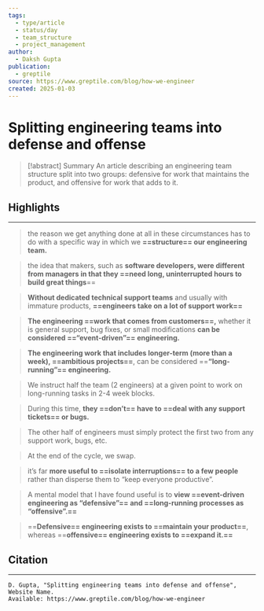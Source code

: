```yaml
---
tags:
  - type/article
  - status/day
  - team_structure
  - project_management
author:
  - Daksh Gupta
publication:
  - greptile
source: https://www.greptile.com/blog/how-we-engineer
created: 2025-01-03
---
```

# Splitting engineering teams into defense and offense

> [!abstract] Summary
> An article describing an engineering team structure split into two groups: defensive for work that maintains the product, and offensive for work that adds to it.
## Highlights
---
> the reason we get anything done at all in these circumstances has to do with a specific way in which we **==structure== our engineering team.**

> the idea that makers, such as **software developers, were different from managers in that they ==need long, uninterrupted hours to build great things**==

> **Without dedicated technical support teams** and usually with immature products, **==engineers take on a lot of support work==**

> **The engineering ==work that comes from customers==,** whether it is general support, bug fixes, or small modifications **can be considered ==“event-driven”== engineering.**

> **The engineering work that includes longer-term (more than a week), ==ambitious projects==**, can be considered ==**“long-running”== engineering.**

> We instruct half the team (2 engineers) at a given point to work on long-running tasks in 2-4 week blocks.

> During this time, **they ==don’t== have to ==deal with any support tickets== or bugs.**

> The other half of engineers must simply protect the first two from any support work, bugs, etc.

> At the end of the cycle, we swap.

> it’s far **more useful to ==isolate interruptions== to a few people** rather than disperse them to “keep everyone productive”.

> A mental model that I have found useful is to **view ==event-driven engineering as “defensive”== and ==long-running processes as “offensive”.==**

> ==**Defensive== engineering exists to ==maintain your product==**, whereas ==**offensive== engineering exists to ==expand it.==**
## Citation
---
```
D. Gupta, "Splitting engineering teams into defense and offense", Website Name.
Available: https://www.greptile.com/blog/how-we-engineer
```